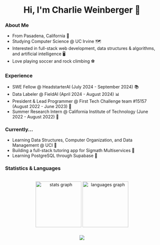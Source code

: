 <h1 align="center">Hi, I'm Charlie Weinberger 👋 </h1>

### About Me
- From Pasadena, California 🌹
- Studying Computer Science @ UC Irvine 🗺️
- Interested in full-stack web development, data structures & algorithms, and artificial intelligence 🖥️
- Love playing soccer and rock climbing ⚽

### Experience
- SWE Fellow @ HeadstarterAI (July 2024 - September 2024) 📚
- Data Labeler @ FieldAI (April 2024 - August 2024) 📊
- President & Lead Programmer @ First Tech Challenge team #15157 (August 2022 - June 2023) 🤖
- Summer Research Intern @ California Institute of Technology (June 2022 - August 2022) 🌠

### Currently...
- Learning Data Structures, Computer Organization, and Data Management @ UCI 🏫
- Building a full-stack tutoring app for Sigmath Multiservices 🔢
- Learning PostgreSQL through Supabase 🦸

### Statistics & Languages

<br>

<div align="center">
  <img src="https://github-readme-stats.vercel.app/api?username=charlieweinberger&hide_title=false&hide_rank=false&show_icons=true&include_all_commits=true&count_private=true&disable_animations=false&theme=dracula&locale=en&hide_border=false" height="150" alt="stats graph"  />
  <img src="https://github-readme-stats.vercel.app/api/top-langs?username=charlieweinberger&locale=en&hide_title=false&layout=compact&card_width=320&langs_count=5&theme=dracula&hide_border=false" height="150" alt="languages graph"  />
</div>

### 

<p align="center">
  <a href="https://skillicons.dev">
    <img src="https://skillicons.dev/icons?i=py,c,cpp,rust,js,ts,html,css,tailwindcss,nodejs,expressjs,react,nextjs,firebase,postgresql" />
  </a>
</p>
